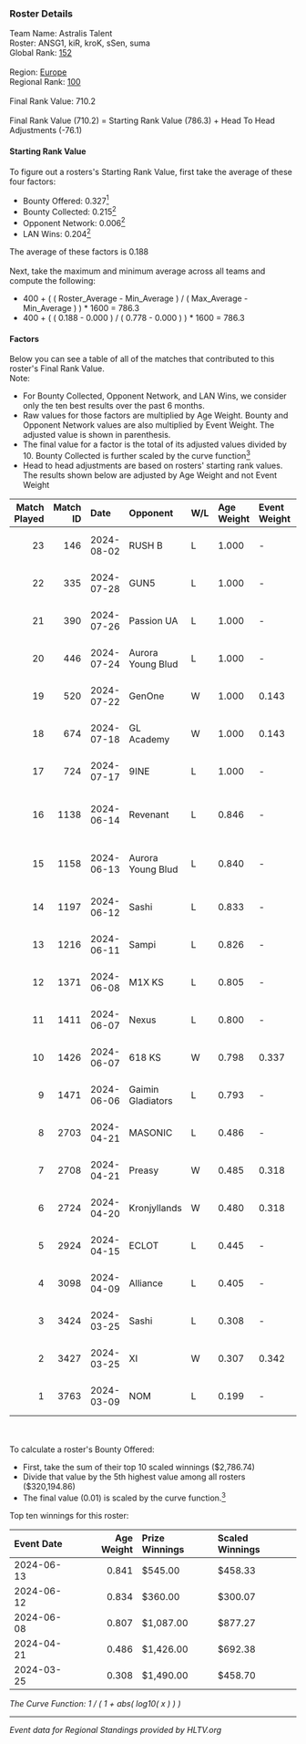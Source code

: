 ### Roster Details<br />
Team Name: Astralis Talent<br />
Roster: ANSG1, kiR, kroK, sSen, suma<br />
Global Rank: [152](../../standings_global_2024_08_06.md)<br />
<br />
Region: [Europe]( ../../standings_europe_2024_08_06.md)<br />
Regional Rank: [100]( ../../standings_europe_2024_08_06.md)<br />
<br />
Final Rank Value:  710.2<br />
<br />
Final Rank Value (710.2) = Starting Rank Value (786.3) + Head To Head Adjustments (-76.1)<br />

#### Starting Rank Value<br />
To figure out a rosters's Starting Rank Value, first take the average of these four factors:<br />
- Bounty Offered: 0.327[<sup>1</sup>](#table2)
- Bounty Collected: 0.215[<sup>2</sup>](#table1)
- Opponent Network: 0.006[<sup>2</sup>](#table1)
- LAN Wins: 0.204[<sup>2</sup>](#table1)

The average of these factors is 0.188<br />
<br />
Next, take the maximum and minimum average across all teams and compute the following:<br />
- 400 + ( ( Roster_Average - Min_Average ) / ( Max_Average - Min_Average ) ) * 1600 = 786.3
- 400 + ( ( 0.188 - 0.000 ) / ( 0.778 - 0.000 ) ) * 1600 = 786.3


#### Factors<br />
Below you can see a table of all of the matches that contributed to this roster's Final Rank Value.<br />
Note:<br />

- For Bounty Collected, Opponent Network, and LAN Wins, we consider only the ten best results over the past 6 months.
- Raw values for those factors are multiplied by Age Weight. Bounty and Opponent Network values are also multiplied by Event Weight. The adjusted value is shown in parenthesis.
- The final value for a factor is the total of its adjusted values divided by 10. Bounty Collected is further scaled by the curve function[<sup>3</sup>](#curveFunction)
- Head to head adjustments are based on rosters' starting rank values. The results shown below are adjusted by Age Weight and not Event Weight
<span id="table1"></span><br />


| Match Played | Match ID | Date       | Opponent          | W/L | Age Weight | Event Weight | Bounty Collected | Opponent Network | LAN Wins  | H2H Adj. | Roster                             |
| -: | -: | :- | :- | :- | :- | :- | :- | :- | :- | -: | :- |
|           23 |      146 | 2024-08-02 | RUSH B            | L   | 1.000      | -            | -                | -                | -         |    -6.63 | ANSG1, kiR, kroK, sSen, suma       |
|           22 |      335 | 2024-07-28 | GUN5              | L   | 1.000      | -            | -                | -                | -         |    -9.75 | ANSG1, kiR, kroK, sSen, suma       |
|           21 |      390 | 2024-07-26 | Passion UA        | L   | 1.000      | -            | -                | -                | -         |    -3.20 | ANSG1, kiR, kroK, sSen, suma       |
|           20 |      446 | 2024-07-24 | Aurora Young Blud | L   | 1.000      | -            | -                | -                | -         |    -6.71 | ANSG1, kiR, kroK, sSen, suma       |
|           19 |      520 | 2024-07-22 | GenOne            | W   | 1.000      | 0.143        | 0.000 (0.000)    | 0.077 (0.011)    | 0 (0.000) |     7.69 | ANSG1, kiR, kroK, sSen, suma       |
|           18 |      674 | 2024-07-18 | GL Academy        | W   | 1.000      | 0.143        | 0.006 (0.001)    | 0.095 (0.014)    | 0 (0.000) |    16.27 | ANSG1, kiR, kroK, sSen, suma       |
|           17 |      724 | 2024-07-17 | 9INE              | L   | 1.000      | -            | -                | -                | -         |    -7.56 | ANSG1, kiR, kroK, sSen, suma       |
|           16 |     1138 | 2024-06-14 | Revenant          | L   | 0.846      | -            | -                | -                | -         |   -10.54 | alexsomfan, ANSG1, kiR, sSen, suma |
|           15 |     1158 | 2024-06-13 | Aurora Young Blud | L   | 0.840      | -            | -                | -                | -         |    -7.21 | alexsomfan, ANSG1, kiR, sSen, suma |
|           14 |     1197 | 2024-06-12 | Sashi             | L   | 0.833      | -            | -                | -                | -         |    -1.82 | ANSG1, kiR, kroK, sSen, suma       |
|           13 |     1216 | 2024-06-11 | Sampi             | L   | 0.826      | -            | -                | -                | -         |    -8.02 | ANSG1, kiR, kroK, sSen, suma       |
|           12 |     1371 | 2024-06-08 | M1X KS            | L   | 0.805      | -            | -                | -                | -         |    -9.24 | ANSG1, kiR, kroK, sSen, suma       |
|           11 |     1411 | 2024-06-07 | Nexus             | L   | 0.800      | -            | -                | -                | -         |   -12.63 | ANSG1, kiR, kroK, sSen, suma       |
|           10 |     1426 | 2024-06-07 | 618 KS            | W   | 0.798      | 0.337        | 0.000 (0.000)    | 0.000 (0.000)    | 1 (0.798) |     2.83 | ANSG1, kiR, kroK, sSen, suma       |
|            9 |     1471 | 2024-06-06 | Gaimin Gladiators | L   | 0.793      | -            | -                | -                | -         |    -5.78 | ANSG1, kiR, kroK, sSen, suma       |
|            8 |     2703 | 2024-04-21 | MASONIC           | L   | 0.486      | -            | -                | -                | -         |    -7.75 | ANSG1, JBOEN, kiR, kroK, tOPZ      |
|            7 |     2708 | 2024-04-21 | Preasy            | W   | 0.485      | 0.318        | 0.008 (0.001)    | 0.216 (0.033)    | 1 (0.485) |     7.85 | ANSG1, JBOEN, kiR, kroK, tOPZ      |
|            6 |     2724 | 2024-04-20 | Kronjyllands      | W   | 0.480      | 0.318        | 0.000 (0.000)    | 0.000 (0.000)    | 1 (0.480) |     1.68 | ANSG1, JBOEN, kiR, kroK, tOPZ      |
|            5 |     2924 | 2024-04-15 | ECLOT             | L   | 0.445      | -            | -                | -                | -         |    -0.84 | ANSG1, JBOEN, kiR, kroK, tOPZ      |
|            4 |     3098 | 2024-04-09 | Alliance          | L   | 0.405      | -            | -                | -                | -         |    -5.07 | ANSG1, JBOEN, kiR, kroK, tOPZ      |
|            3 |     3424 | 2024-03-25 | Sashi             | L   | 0.308      | -            | -                | -                | -         |    -6.20 | ANSG1, JBOEN, kiR, kroK, tOPZ      |
|            2 |     3427 | 2024-03-25 | XI                | W   | 0.307      | 0.342        | 0.000 (0.000)    | 0.000 (0.000)    | 0 (0.000) |     1.78 | ANSG1, JBOEN, kiR, kroK, tOPZ      |
|            1 |     3763 | 2024-03-09 | NOM               | L   | 0.199      | -            | -                | -                | -         |    -5.22 | ANSG1, JBOEN, kiR, kroK, tOPZ      |

<br />
<span id="table2"></span><br />
To calculate a roster's Bounty Offered:<br />

- First, take the sum of their top 10 scaled winnings ($2,786.74)
- Divide that value by the 5th highest value among all rosters ($320,194.86)
- The final value (0.01) is scaled by the curve function.[<sup>3</sup>](#curveFunction)

Top ten winnings for this roster:<br />

| Event Date | Age Weight | Prize Winnings | Scaled Winnings |
| :- | -: | :- | :- |
| 2024-06-13 |      0.841 | $545.00        | $458.33         |
| 2024-06-12 |      0.834 | $360.00        | $300.07         |
| 2024-06-08 |      0.807 | $1,087.00      | $877.27         |
| 2024-04-21 |      0.486 | $1,426.00      | $692.38         |
| 2024-03-25 |      0.308 | $1,490.00      | $458.70         |


<span id="curveFunction"></span>_The Curve Function: 1 / ( 1 + abs( log10( x ) ) )_<br />

---
_Event data for Regional Standings provided by HLTV.org_<br />

